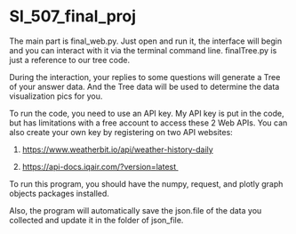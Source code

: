 # SI_507_final_proj
The main part is final_web.py. Just open and run it, the interface will begin and you can interact with it via the terminal command line. finalTree.py is just a reference to our tree code. 

During the interaction, your replies to some questions will generate a Tree of your answer data. And the Tree data will be used to determine the data visualization pics for you.

To run the code, you need to use an API key. My API key is put in the code, but has limitations with a free account to access these 2 Web APIs. You can also create your own key by registering on two API websites:

1. https://www.weatherbit.io/api/weather-history-daily

2. https://api-docs.iqair.com/?version=latest 

To run this program, you should have the numpy, request, and plotly graph objects packages installed. 

Also, the program will automatically save the json.file of the data you collected and update it in the folder of json_file.
